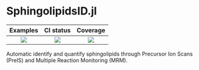 # SphingolipidsID.jl

|Examples|CI status|Coverage|
|:-----------:|:-------:|:------:|
|[![][example-img]][example-url]| [![][ci-img]][ci-url]| [![][codecov-img]][codecov-url]|

[example-img]: https://img.shields.io/badge/docs-examples-brightgreen?logo=julia
[example-url]: https://yufongpeng.github.io/SphingolipidsID.jl/docs/notebook.jl.html
[ci-img]: https://github.com/yufongpeng/SphingolipidsID.jl/actions/workflows/CI.yml/badge.svg?branch=main
[ci-url]: https://github.com/yufongpeng/SphingolipidsID.jl/actions/workflows/CI.yml?query=branch%3Amain
[codecov-img]: https://codecov.io/gh/yufongpeng/SphingolipidsID.jl/branch/main/graph/badge.svg
[codecov-url]: https://codecov.io/gh/yufongpeng/SphingolipidsID.jl

Automatic identify and quantify sphingolipids through Precursor Ion Scans (PreIS) and Multiple Reaction Monitoring (MRM).